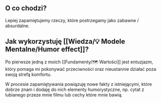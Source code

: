 ## O co chodzi? 
Lepiej zapamiętujemy rzeczy, które postrzegamy jako zabawne / absurdalne. 

## Jak wykorzystuję [[Wiedza/💡 Modele Mentalne/Humor effect]]?
Po pierwsze jedną z moich [[Fundamenty/🗺️ Wartości]] jest entuzjazm, który pomaga mi pokonywać przeciwności oraz nieustannie działać poza swoją strefą komfortu.

W procesie zapamiętywania powiązuję nowe fakty z istniejącymi, które dobrze znam i dodaję do nich elementy humorystyczne, np. cytat z lubianego przeze mnie filmu lub cechy które mnie bawią.

